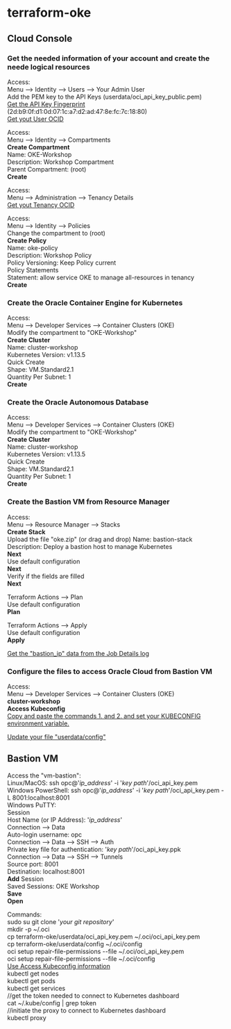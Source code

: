 # terraform-oke
<h2>Cloud Console</h2>

<h3>Get the needed information of your account and create the neede logical resources</h3>

Access:<br>
Menu --> Identity --> Users --> Your Admin User<br>
Add the PEM key to the API Keys (userdata/oci_api_key_public.pem)<br>
<u>Get the API Key Fingerprint</u> (2d:b9:0f:d1:0d:07:1c:a7:d2:ad:47:8e:fc:7c:18:80)<br>
<u>Get yout User OCID</u>

Access:<br>
Menu --> Identity --> Compartments<br>
<b>Create Compartment</b><br>
	Name: OKE-Workshop<br>
	Description: Workshop Compartment<br>
	Parent Compartment: (root)<br>
		<b>Create</b>

Access:<br>
Menu --> Administration --> Tenancy Details<br>
<u>Get yout Tenancy OCID</u>

Access:<br>
Menu --> Identity --> Policies<br>
Change the compartment to (root)<br>
<b>Create Policy</b><br>
	Name: oke-policy<br>
	Description: Workshop Policy<br>
	Policy Versioning: Keep Policy current<br>
	Policy Statements<br>
		Statement: allow service OKE to manage all-resources in tenancy<br>
		<b>Create</b>


<h3>Create the Oracle Container Engine for Kubernetes</h3>

Access:<br>
Menu --> Developer Services --> Container Clusters (OKE)<br>
Modify the compartment to "OKE-Workshop"<br>
<b>Create Cluster</b><br>
	Name: cluster-workshop<br>
	Kubernetes Version: v1.13.5<br>
	Quick Create<br>
	Shape: VM.Standard2.1<br>
	Quantity Per Subnet: 1<br>
		<b>Create</b>


<h3>Create the Oracle Autonomous Database </h3>

Access:<br>
Menu --> Developer Services --> Container Clusters (OKE)<br>
Modify the compartment to "OKE-Workshop"<br>
<b>Create Cluster</b><br>
	Name: cluster-workshop<br>
	Kubernetes Version: v1.13.5<br>
	Quick Create<br>
	Shape: VM.Standard2.1<br>
	Quantity Per Subnet: 1<br>
		<b>Create</b>


<h3>Create the Bastion VM from Resource Manager</h3>

Access:<br>
Menu --> Resource Manager --> Stacks<br>
<b>Create Stack</b><br>
Upload the file "oke.zip" (or drag and drop)
	Name: bastion-stack<br>
	Description: Deploy a bastion host to manage Kubernetes<br>
		<b>Next</b><br>
	Use default configuration<br>
		<b>Next</b><br>
	Verify if the fields are filled<br>
		<b>Next</b>
 
Terraform Actions --> Plan<br>
	Use default configuration<br>
		<b>Plan</b>

Terraform Actions --> Apply<br>
	Use default configuration<br>
		<b>Apply</b>

<u>Get the "bastion_ip" data from the Job Details log</u>


<h3>Configure the files to access Oracle Cloud from Bastion VM</h3>

Access:<br>
	Menu --> Developer Services --> Container Clusters (OKE)<br>
	<b>cluster-workshop</b><br>
	<b>Access Kubeconfig</b><br>
	<u>Copy and paste the commands 1. and 2. and set your KUBECONFIG environment variable.</u>

<u>Update your file "userdata/config"</u>


<h2>Bastion VM</h2>

Access the "vm-bastion":<br>
	Linux/MacOS: ssh opc@'<i>ip_address</i>' -i '<i>key path</i>'/oci_api_key.pem<br>
	Windows PowerShell: ssh opc@'<i>ip_address</i>' -i '<i>key path</i>'/oci_api_key.pem -L 8001:localhost:8001<br>
	Windows PuTTY:<br>
		Session<br>
			Host Name (or IP Address): '<i>ip_address</i>'<br>
		Connection --> Data<br>
			Auto-login username: opc<br>
		Connection --> Data --> SSH --> Auth<br>
			Private key file for authentication: '<i>key path</i>'/oci_api_key.ppk<br>
		Connection --> Data --> SSH --> Tunnels<br>
			Source port: 8001<br>
			Destination: localhost:8001<br>
				<b>Add</b>
		Session<br>
			Saved Sessions: OKE Workshop<br>
				<b>Save</b><br>
					<b>Open</b><br>

Commands:<br>
	sudo su
	git clone '<i>your git repository</i>'<br>
	mkdir -p ~/.oci<br>
	cp terraform-oke/userdata/oci_api_key.pem ~/.oci/oci_api_key.pem<br>
	cp terraform-oke/userdata/config ~/.oci/config<br>
	oci setup repair-file-permissions --file ~/.oci/oci_api_key.pem<br>
	oci setup repair-file-permissions --file ~/.oci/config<br>
	<u>Use Access Kubeconfig information</u><br>
	kubectl get nodes<br>
	kubectl get pods<br>
	kubectl get services<br>
	//get the token needed to connect to Kubernetes dashboard<br>
	cat ~/.kube/config | grep token<br>
	//initiate the proxy to connect to Kubernetes dashboard<br>
	kubectl proxy<br>
	
	
	
	
